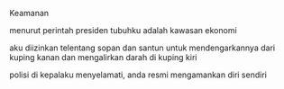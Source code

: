 Keamanan

menurut perintah presiden
tubuhku adalah kawasan ekonomi

aku diizinkan telentang sopan dan santun
untuk mendengarkannya dari kuping kanan 
dan mengalirkan darah di kuping kiri

polisi di kepalaku menyelamati,
anda resmi mengamankan diri sendiri